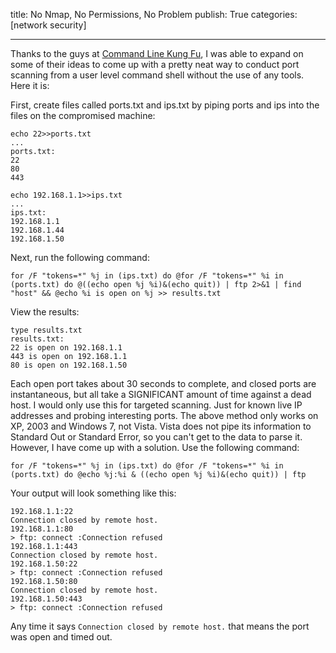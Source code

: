 title: No Nmap, No Permissions, No Problem
publish: True
categories: [network security]

---

Thanks to the guys at [Command Line Kung Fu](http://blog.commandlinekungfu.com/2010/04/episode-89-lets-scan-us-some-ports.html), I was able to expand on some of their ideas to come up with a pretty neat way to conduct port scanning from a user level command shell without the use of any tools. Here it is:

<!-- READMORE -->

First, create files called ports.txt and ips.txt by piping ports and ips into the files on the compromised machine:

``` text
echo 22>>ports.txt
...
ports.txt:
22
80
443

echo 192.168.1.1>>ips.txt
...
ips.txt:
192.168.1.1
192.168.1.44
192.168.1.50
```

Next, run the following command:

``` text
for /F "tokens=*" %j in (ips.txt) do @for /F "tokens=*" %i in (ports.txt) do @((echo open %j %i)&(echo quit)) | ftp 2>&1 | find "host" && @echo %i is open on %j >> results.txt
```

View the results:

``` text
type results.txt
results.txt:
22 is open on 192.168.1.1
443 is open on 192.168.1.1
80 is open on 192.168.1.50
```

Each open port takes about 30 seconds to complete, and closed ports are instantaneous, but all take a SIGNIFICANT amount of time against a dead host. I would only use this for targeted scanning. Just for known live IP addresses and probing interesting ports. The above method only works on XP, 2003 and Windows 7, not Vista. Vista does not pipe its information to Standard Out or Standard Error, so you can't get to the data to parse it. However, I have come up with a solution. Use the following command:

``` text
for /F "tokens=*" %j in (ips.txt) do @for /F "tokens=*" %i in (ports.txt) do @echo %j:%i & ((echo open %j %i)&(echo quit)) | ftp
```

Your output will look something like this:

``` text
192.168.1.1:22
Connection closed by remote host.
192.168.1.1:80
> ftp: connect :Connection refused
192.168.1.1:443
Connection closed by remote host.
192.168.1.50:22
> ftp: connect :Connection refused
192.168.1.50:80
Connection closed by remote host.
192.168.1.50:443
> ftp: connect :Connection refused
```

Any time it says `Connection closed by remote host.` that means the port was open and timed out.

